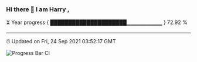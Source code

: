 ### Hi there 👋 I am Harry , 

⏳ Year progress { █████████████████████▁▁▁▁▁▁▁▁▁ } 72.92 %

---

⏰ Updated on Fri, 24 Sep 2021 03:52:17 GMT

![Progress Bar CI](https://github.com/duykhang68/duykhang68/workflows/Progress%20Bar%20CI/badge.svg)
